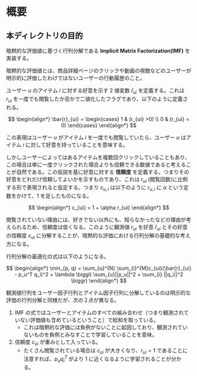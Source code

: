 # 概要

## 本ディレクトリの目的

暗黙的な評価値に基づく行列分解である **Implicit Matrix Factorization(IMF)** を実装する。

暗黙的な評価値とは、商品詳細ページのクリックや動画の視聴などのユーザーが明示的に評価したわけではないユーザーの行動履歴のこと。

ユーザー $u$ のアイテム $i$ に対する好意を示す 2 値変数 $\bar{r}_{ui}$ を定義する。これは $r_{ui}$ を一度でも閲覧したか否かで二値化したフラグであり、以下のように定義される。

$$
\begin{align*}
\bar{r}_{ui} = \begin{cases}
1 & (r_{ui} >0) \\
0 & (r_{ui} = 0)
\end{cases}
\end{align*}
$$

この表現はユーザー $u$ がアイテム $i$ を一度でも閲覧していたら、ユーザー $u$ はアイテム $i$ に対して好意を持っていることを意味する。

しかしユーザーによってはあるアイテムを複数回クリックしていることもあり、この場合は単に一度クリックされた場合よりも信頼できる数値であると考えることが自然である。この仮説を基に好意に対する **信頼度** を定義する。つまりその好意をどれだけ信頼してよいかを示すものであり、これは $r_{ui}$ (閲覧回数)に比例する形で表現されると仮定する。つまり $c_{u,i}$ は以下のように $r_{u,i}$ に $\alpha$ という定数をかけて、1 を足したものになる。

$$
\begin{align*}
c_{ui} = 1 + \alpha r_{ui}
\end{align*}
$$

閲覧されていない理由には、好きでない以外にも、知らなかったなどの理由が考えられるため、信頼度は低くなる。このように観測値 $r_{ui}$ を好意 $\bar{r}_{ui}$ とその好意の信頼度 $c_{ui}$ に分解することが、暗黙的な評価における行列分解の基礎的な考え方になる。

行列分解の最適化の式は以下のようになる。

$$
\begin{align*}
\min_{p, q} = \sum_{u}^{N} \sum_{i}^{M}c_{ui}(\bar{r}_{ui} - p_u^T q_i)^2 + \lambda \biggl( \sum_{u}||p_u||^2 + \sum_{i} ||q_i||^2 \biggr)
\end{align*}
$$

観測値行列をユーザー因子行列とアイテム因子行列に分解しているのは明示的な評価の行列分解と同様だが、次の２点が異なる。

1. IMF の式ではユーザーとアイテムのすべての組み合わせ（つまり観測されていない評価値も含めているということ）で総和を取っている。
   - これは暗黙的な評価には負例がないことに起因しており、観測されていないものを負例とみなすことで学習していることを意味。
2. 信頼度 $c_{ui}$ が重みとして入っている。
   - たくさん閲覧されている場合は $c_{ui}$ が大きくなり、$r_{ui} = 1$ であることに注意すれば、$p_u q_i^T$ がより 1 に近くなるように学習されることが分かる。
